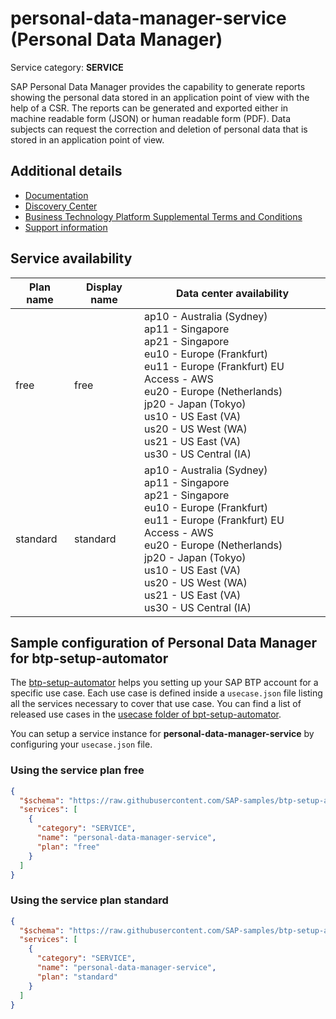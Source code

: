 # personal-data-manager-service (Personal Data Manager)

Service category: **SERVICE**

SAP Personal Data Manager provides the capability to generate reports showing the personal data stored in an application point of view with the help of a CSR. The reports can be generated and exported either in machine readable form (JSON) or human readable form (PDF). Data subjects can request the correction and deletion of personal data that is stored in an application point of view.

## Additional details

- [Documentation](https://help.sap.com/viewer/product/PERSONAL_DATA_MANAGER/SHIP/en-US)
- [Discovery Center](https://discovery-center.cloud.sap/serviceCatalog/personal-data-manager)
- [Business Technology Platform Supplemental Terms and Conditions](https://www.sap.com/about/trust-center/agreements/cloud/cloud-services.html?tag=language:english&search=Supplement%20Business%20Technology%20Platform&sort=latest_desc)
- [Support information](https://help.sap.com/viewer/620a3ea6aaf64610accdd05cca9e3de2/SHIP/en-US/392fff93d1de4d168d320010ddc3b803.html)

## Service availability

| Plan name | Display name | Data center availability  |
|------|----------------|---------------------------|
|  free  |  free  | ap10 - Australia (Sydney)<br> ap11 - Singapore<br> ap21 - Singapore<br> eu10 - Europe (Frankfurt)<br> eu11 - Europe (Frankfurt) EU Access - AWS<br> eu20 - Europe (Netherlands)<br> jp20 - Japan (Tokyo)<br> us10 - US East (VA)<br> us20 - US West (WA)<br> us21 - US East (VA)<br> us30 - US Central (IA)  |
|  standard  |  standard  | ap10 - Australia (Sydney)<br> ap11 - Singapore<br> ap21 - Singapore<br> eu10 - Europe (Frankfurt)<br> eu11 - Europe (Frankfurt) EU Access - AWS<br> eu20 - Europe (Netherlands)<br> jp20 - Japan (Tokyo)<br> us10 - US East (VA)<br> us20 - US West (WA)<br> us21 - US East (VA)<br> us30 - US Central (IA)  |

## Sample configuration of **Personal Data Manager** for btp-setup-automator

The [btp-setup-automator](https://github.com/SAP-samples/btp-setup-automator) helps you setting up your SAP BTP account for a specific use case. Each use case is defined inside a `usecase.json` file listing all the services necessary to cover that use case. You can find a list of released use cases in the [usecase folder of bpt-setup-automator](https://github.com/SAP-samples/btp-setup-automator/tree/main/usecases).

You can setup a service instance for **personal-data-manager-service** by configuring your `usecase.json` file.

### Using the service plan **free**

```json
{
  "$schema": "https://raw.githubusercontent.com/SAP-samples/btp-setup-automator/main/libs/btpsa-usecase.json",
  "services": [
    {
      "category": "SERVICE",
      "name": "personal-data-manager-service",
      "plan": "free"
    }
  ]
}
```

### Using the service plan **standard**

```json
{
  "$schema": "https://raw.githubusercontent.com/SAP-samples/btp-setup-automator/main/libs/btpsa-usecase.json",
  "services": [
    {
      "category": "SERVICE",
      "name": "personal-data-manager-service",
      "plan": "standard"
    }
  ]
}
```

